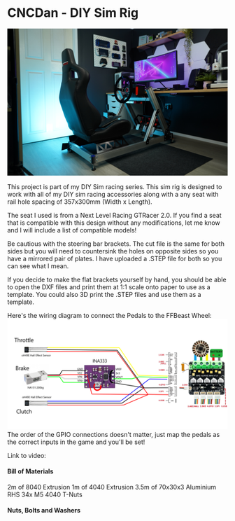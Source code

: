 # CNCDan - DIY Sim Rig

![Alt text](title.png "DIY Sim Rig")

This project is part of my DIY Sim racing series. This sim rig is designed to work with all of my DIY sim racing accessories along with a any seat with rail hole spacing of 357x300mm (Width x Length).

The seat I used is from a Next Level Racing GTRacer 2.0. If you find a seat that is compatible with this design without any modifications, let me know and I will include a list of compatible models!

Be cautious with the steering bar brackets. The cut file is the same for both sides but you will need to countersink the holes on opposite sides so you have a mirrored pair of plates. I have uploaded a .STEP file for both so you can see what I mean.

If you decide to make the flat brackets yourself by hand, you should be able to open the DXF files and print them at 1:1 scale onto paper to use as a template. You could also 3D print the .STEP files and use them as a template.

Here's the wiring diagram to connect the Pedals to the FFBeast Wheel:
![Alt text](Wiring_Diagram.png "Wiring Diagram")
The order of the GPIO connections doesn't matter, just map the pedals as the correct inputs in the game and you'll be set!

Link to video:

#### Bill of Materials

2m of 8040 Extrusion
1m of 4040 Extrusion
3.5m of 70x30x3 Aluminium RHS
34x M5 4040 T-Nuts

#### Nuts, Bolts and Washers

